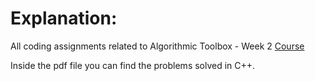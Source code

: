 # Explanation:

All coding assignments related to Algorithmic Toolbox - Week 2
[Course](https://www.coursera.org/learn/algorithmic-toolbox)


Inside the pdf file you can find the problems solved in C++.